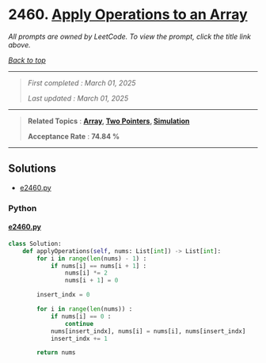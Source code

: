 # 2460. [Apply Operations to an Array](<https://leetcode.com/problems/apply-operations-to-an-array>)

*All prompts are owned by LeetCode. To view the prompt, click the title link above.*

*[Back to top](<../README.md>)*

------

> *First completed : March 01, 2025*
>
> *Last updated : March 01, 2025*

------

> **Related Topics** : **[Array](<by_topic/Array.md>), [Two Pointers](<by_topic/Two Pointers.md>), [Simulation](<by_topic/Simulation.md>)**
>
> **Acceptance Rate** : **74.84 %**

------

## Solutions

- [e2460.py](<../my-submissions/e2460.py>)
### Python
#### [e2460.py](<../my-submissions/e2460.py>)
```Python
class Solution:
    def applyOperations(self, nums: List[int]) -> List[int]:
        for i in range(len(nums) - 1) :
            if nums[i] == nums[i + 1] :
                nums[i] *= 2
                nums[i + 1] = 0

        insert_indx = 0

        for i in range(len(nums)) :
            if nums[i] == 0 :
                continue
            nums[insert_indx], nums[i] = nums[i], nums[insert_indx]
            insert_indx += 1

        return nums
```

